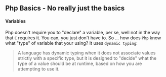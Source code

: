 ## Php Basics - No really just the basics

#### Variables

Php doesn't require you to "declare" a variable, per se, well not in the way that `C` requires it.
You can, you just don't have to. So ... how does `Php` know what "type" of variable that your using?
It uses `dynamic typing`:

>A language has dynamic typing when it does not associate values strictly with a specific type, but it is designed to 
"decide" what the type of a value should be at runtime, based on how you are attempting to use it.


